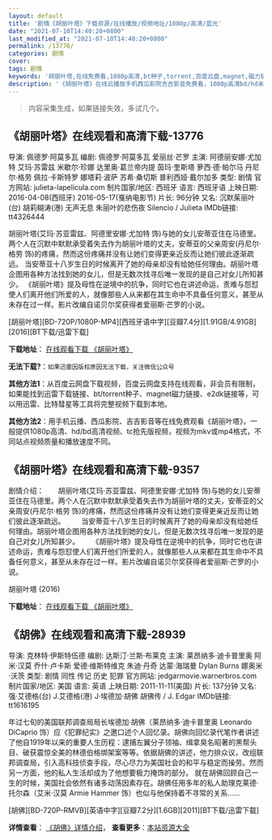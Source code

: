 ```yaml
---
layout: default
title: '剧情《胡丽叶塔》下载资源/在线播放/视频地址/1080p/高清/蓝光'
date: "2021-07-10T14:40:20+0800"
last_modified_at: "2021-07-10T14:40:20+0800"
permalink: /13776/
categories: 剧情
cover:
tags: 剧情
keywords: '胡丽叶塔,在线免费看,1080p高清,bt种子,torrent,百度云盘,magnet,磁力链,迅雷下载资源'
description: '《胡丽叶塔》在线云播放手机西瓜影院吉吉影音免费看，1080p高清bd/hd未删减完整版和tc抢先枪版，mkv/mp4格式，附带bt/torrent种子、magnet/磁力链、百度云盘、网盘资源迅雷下载链接'
---
```


>内容采集生成，如果链接失效，多试几个。


## 《胡丽叶塔》在线观看和高清下载-13776

导演: 佩德罗·阿莫多瓦 编剧: 佩德罗·阿莫多瓦 爱丽丝·芒罗 主演: 阿德丽安娜·尤加特 艾玛·苏雷兹 米歇尔·珍娜 达里奥·葛兰帝内提 茵玛·奎斯塔 萝西·德·帕尔马 丹尼尔·格劳 佩拉·卡斯特罗 娜塔莉·波萨 苏希·桑切斯 普利西娅·戴尔加多 类型: 剧情 官方网站: julieta-lapelicula.com 制片国家/地区: 西班牙 语言: 西班牙语 上映日期: 2016-04-08(西班牙) 2016-05-17(戛纳电影节) 片长: 96分钟 又名: 沉默茱丽叶(台) 胡莉糊涛(港) 无声无息 朱丽叶的悲伤夜 Silencio / Julieta IMDb链接: tt4326444

胡丽叶塔(艾玛·苏亚雷兹、阿德里安娜·尤加特 饰)与她的女儿安蒂亚住在马德里。两个人在沉默中默默承受着失去作为胡丽叶塔的丈夫，安蒂亚的父亲周安(丹尼尔·格劳 饰)的疼痛，然而这份疼痛并没有让她们变得更亲近反而让她们彼此逐渐疏远。 当安蒂亚十八岁生日的时候离开了她的母亲却没有给她任何理由。胡丽叶塔企图用各种方法找到她的女儿，但是无数次找寻后唯一发现的是自己对女儿所知甚少。 《胡丽叶塔》提及母性在逆境中的抗争，同时它也在讲述命运，责难与怨怼使人们离开他们所爱的人，就像那些人从来都在其生命中不具备任何意义，甚至从未存在过一样。影片改编自诺贝尔奖获得者爱丽斯·芒罗的小说。


[胡丽叶塔][BD-720P/1080P-MP4][西班牙语中字][豆瓣7.4分][1.91GB/4.91GB][2016][BT下载/迅雷下载]

**下载地址**： [在线观看下载 《胡丽叶塔》](https://www.btdx8.com/torrent/julieta_2016.html) 


**无法下载?**：`如果迅雷因版权原因无法下载，关注微信公众号 `

**其他方法1**：从百度云网盘下载视频，百度云网盘支持在线观看，非会员有限制，如果能找到迅雷下载链接、bt/torrent种子、magnet磁力链接、e2dk链接等，可以用迅雷、比特彗星等工具将完整视频下载到本地。

**其他方法2**：用手机云播、西瓜影院、吉吉影音等在线免费观看《胡丽叶塔》，一般提供1080p高清、hd/bd高清视频、tc抢先版视频，视频为mkv或mp4格式，不同站点视频质量和播放速度不同。


## 《胡丽叶塔》在线观看和高清下载-9357

剧情介绍：　　胡丽叶塔(艾玛·苏亚雷兹、阿德里安娜·尤加特 饰)与她的女儿安蒂亚住在马德里。两个人在沉默中默默承受着失去作为胡丽叶塔的丈夫，安蒂亚的父亲周安(丹尼尔·格劳 饰)的疼痛，然而这份疼痛并没有让她们变得更亲近反而让她们彼此逐渐疏远。 　　当安蒂亚十八岁生日的时候离开了她的母亲却没有给她任何理由。胡丽叶塔企图用各种方法找到她的女儿，但是无数次找寻后唯一发现的是自己对女儿所知甚少。 　　《胡丽叶塔》提及母性在逆境中的抗争，同时它也在讲述命运，责难与怨怼使人们离开他们所爱的人，就像那些人从来都在其生命中不具备任何意义，甚至从未存在过一样。影片改编自诺贝尔奖获得者爱丽斯·芒罗的小说。


胡丽叶塔 (2016)

**下载地址**： [在线观看下载 《胡丽叶塔》](https://www.btbtdy.me/btdy/dy9569.html) 


## 《胡佛》在线观看和高清下载-28939

导演: 克林特·伊斯特伍德 编剧: 达斯汀·兰斯·布莱克 主演: 莱昂纳多·迪卡普里奥 阿米·汉莫 乔什·卢卡斯 爱德·维斯特维克 朱迪·丹奇 达蒙·海瑞曼 Dylan Burns 娜奥米·沃茨 类型: 剧情 同性 传记 历史 犯罪 官方网站: jedgarmovie.warnerbros.com 制片国家/地区: 美国 语言: 英语 上映日期: 2011-11-11(美国) 片长: 137分钟 又名: 强‧艾德格(台) J.艾德格(港) J·埃德加·胡佛 胡佛传 / J. Edgar IMDb链接: tt1616195

年过七旬的美国联邦调查局局长埃德加·胡佛（莱昂纳多·迪卡普里奥 Leonardo DiCaprio 饰）应《犯罪纪实》之邀口述个人回忆录。胡佛向回忆录代笔作者讲述了他自1919年以来的重要人生历程：逮捕左翼分子领袖、缉拿臭名昭著的黑帮头目、破获震惊全美的林德伯格绑架案等等。依据胡佛的讲述，他力排众议，改组联邦调查局，引入高科技侦查手段，尽心尽力为美国社会的和平与稳定而操劳。然而另一方面，他的私人生活却成为了他想要极力掩饰的部分。 就在胡佛回顾自己一生的时候，美国社会依然有诸多动荡因素存在。胡佛任用多年的私人助理克莱德·托尔森（艾米·汉莫 Armie Hammer 饰）也似与他保持着不寻常的关系……


[胡佛][BD-720P-RMVB][英语中字][豆瓣7.2分][1.6GB][2011][BT下载/迅雷下载]

**详情查看**： [《胡佛》详情介绍](/movie/28939/)， **查看更多**：[本站资源大全](/movie/t/all/)

